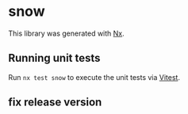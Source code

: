 # snow

This library was generated with [Nx](https://nx.dev).

## Running unit tests

Run `nx test snow` to execute the unit tests via [Vitest](https://vitest.dev/).

## fix release version
